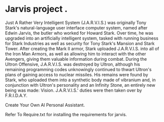 # Jarvis project .

Just A Rather Very Intelligent System (J.A.R.V.I.S.) was originally Tony Stark's 
natural-language user interface computer system, named after Edwin Jarvis, the butler 
who worked for Howard Stark. Over time, he was upgraded into an artificially intelligent system, 
tasked with running business for Stark Industries as well as security for Tony Stark's Mansion and Stark Tower. 
After creating the Mark II armor, Stark uploaded J.A.R.V.I.S. into all of the Iron Man Armors, 
as well as allowing him to interact with the other Avengers, giving them valuable information during combat. During the Ultron
 Offensive, J.A.R.V.I.S. was destroyed by Ultron, although his remaining
 programming codes unknowingly continued to thwart Ultron's plans of 
gaining access to nuclear missiles. His remains were found by Stark, who
 uploaded them into a synthetic body made of vibranium and,
 in conjunction with Ultron's personality and an Infinity Stone, an 
entirely new being was made: Vision. J.A.R.V.I.S.' duties were then 
taken over by F.R.I.D.A.Y.

Create Your Own AI Personal Assistant.

Refer To Require.txt for installing the requirements for jarvis.

